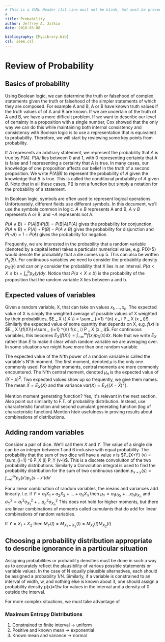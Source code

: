 ```yaml
---
# This is a YAML Header (1st line must not be blank, but must be preceeded by blank line)
#
title: Probability
author: Jeffrey A. Jalkio
date: 2018-03-08

bibliography: [MyLibrary.bib]
csl: ieee.csl
---
```

# Review of Probability

## Basics of probability

Using Boolean logic, we can determine the truth or falsehood of complex statements given the truth or falsehood of the simpler statements of which they are composed. For example A and B, A or B have known truth values if the truth values of of A and B are known. If we are uncertain of the truth of A and B, we have a more difficult problem. If we want to describe our level of certainty in a proposition with a single number, Cox showed that the only way we can do this while maintaining both internal consistency and consistency with Boolean logic is to use a representation that is equivalent to probability. Therefore, we will start by reviewing some key points from probability. 

If *A* represents an arbitrary statement, we represent the probability that *A* is true by *P(A)*. *P(A)* lies between 0 and 1, with 0 representing certainty that A is false and 1 representing a certainty that A is true. In many cases, our knowledge of one proposition affects our belief in the truth of a second proposition. We write *P(A|B)* to represent the probability of *A* given the knowledge that *B* is true. This is called the conditional probability of *A* given *B*. Note that in all these cases, P() is not a function but simply a notation for the probability of a statement.

In Boolean logic, symbols are often used to represent logical operations. Unfortunately, different fields use different symbols. In this document, we'll use the symbols common in logic. $A \wedge B$ represents A and B, $A \vee B$ represents A or B, and $\neg A$ represents not A.

$P(A \wedge B) = P(A|B)P(B) = P(B|A)P(A)$ gives the probability for conjunction, $P(A \vee B)= P(A) + P(B) - P(A \wedge B)$ gives the probability for disjunction and $P(\neg A)=1-P(A)$ gives the probability for negation.

Frequently, we are interested in the probability that a random variable (denoted by a capital letter) takes a particular numerical value, e.g. P(X=5) would denote the probability that a die comes up 5. This can also be written $P _ X (5)$.  For continuous variables we need to consider the probability density $p _X (y)$ and can only consider the probability that X lies in an interval.
$P(a < X \le b) = \int_ a ^b p_X (y) dy$. Notice that $P( a < X \le b )$ is the probability of the proposition that the random variable X lies between a and b.


## Expected values of variables

Given a random variable, X, that can take on values $x _ 1 ,...,x _ n$. The expected value of X is simply the weighted average of possible values of X weighted by their probabilities, $E  _  X \{ X \} = \sum  _  {i=1} ^{n} x  _  i P  _  X (x  _  i)$. Similarly the expected value of some quantity that depends on X, e.g. $f(x)$ is $E _  X \{f(X)\}=\sum _  {i=1} ^{n} f(x _  i) P _  X (x _  i)$. For continuous variables, this becomes $E _ X \{f(X)\}=\int _  {-\infty} ^{\infty} f(x _ i) p _ X (x) dx$. Note that we write $E _ X{}$ rather than $E{}$ to make it clear which random variable we are averaging over. In some situations we might have more than one random variable.

The expected value of the N'th power of a random variable is called the variable's N'th moment. The first moment, denoted $\mu$ is the only one commonly used. For higher moments, central moments are more commonly encountered. The N'th central moment, denoted $\mu _n$ is the expected value of $(X - \mu)^2$.
Two expected values show  up so frequently, we give them names. The mean $\bar{X}=E _ X\{X\}$ and the variance $var(X) = E _ X\{(X-\bar{X})^2\}$.

Mention moment generating function? Yes, it's relevant in the next section. Also point out similarity to F.T. of probability distribution. Instead, use characteristic function and second cumulant generating function (log of characteristic function) Mention hteir usefulness in proving results about combinations of distributions.

## Adding random variables

Consider a pair of dice. We'll call them $X$ and $Y$. The value of a single die can be an integer between 1 and 6 inclusive with equal probability. The probability that the sum of two dice will have a value $v$ is $P_{X+Y} (v) = \sum_{i=1} ^6 P_X (i) P_Y (v-i)$. This is a discrete convoluiton of the two probability distributions. Similarly a Convolution integral is used to find the probability distribution for the sum of two continuous random $p _  {x+y}(s)=\int _  {-\infty}^\infty p _  x (x')p _ y (s-x') dx'$

For a linear combination of random variables, the means and variances add linearly. I.e. if $Y=a _ 1 X _ 1 + a _ 2 X _ 2 + ... + a _ n X _ n$ then $\mu _ Y = a _ 1 \mu _ {X _ 1} + ... a _ n \mu _ {X _ n}$ and $\sigma _ Y^2 = a _ 1^2 \sigma _ {X _ 1}^2 + ... a _ n^2 \sigma _ {X _ n}^2$ This does not hold for higher moments, but there are linear combinations of moments called cumulants that do add for linear combinations of random variables.


If $Y=X _ 1 + X _ 2$ then 
$M _ Y (t) = M _ {X _ 1 + X _ 2} (t) = M _ {X _ 1} (t) M _ {X _ 2} (t)$

## Choosing a probability distribution appropriate to describe ignorance in a particular situation

Assigning probabilities or probability densities must be done in such a way as to accurately reflect the plausibility of various possible statements or variable values. In the case of N equally plausible alternatives, each should be assigned a probability 1/N. Similarly, if a variable is constrained to an interval of width, w, and nothing else is known about it, one should assign a probability density p(x)=1/w for values in the interval and a density of 0 outside the interval.

For more complex situations, we must take advantage of

### Maximum Entropy Distributions

1. Constrained to finite interval -> uniform
2. Positive and known mean -> exponential
3. Known mean and variance -> normal

